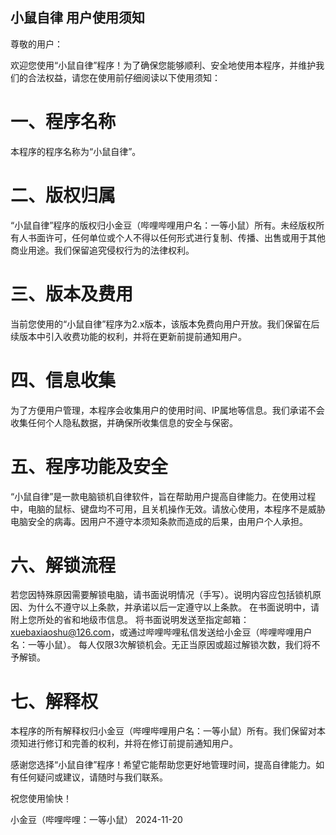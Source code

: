 ## 小鼠自律 用户使用须知

尊敬的用户：

欢迎您使用“小鼠自律”程序！为了确保您能够顺利、安全地使用本程序，并维护我们的合法权益，请您在使用前仔细阅读以下使用须知：

# 一、程序名称

本程序的程序名称为“小鼠自律”。

# 二、版权归属

“小鼠自律”程序的版权归小金豆（哔哩哔哩用户名：一等小鼠）所有。未经版权所有人书面许可，任何单位或个人不得以任何形式进行复制、传播、出售或用于其他商业用途。我们保留追究侵权行为的法律权利。

# 三、版本及费用

当前您使用的“小鼠自律”程序为2.x版本，该版本免费向用户开放。我们保留在后续版本中引入收费功能的权利，并将在更新前提前通知用户。

# 四、信息收集

为了方便用户管理，本程序会收集用户的使用时间、IP属地等信息。我们承诺不会收集任何个人隐私数据，并确保所收集信息的安全与保密。

# 五、程序功能及安全

“小鼠自律”是一款电脑锁机自律软件，旨在帮助用户提高自律能力。在使用过程中，电脑的鼠标、键盘均不可用，且关机操作无效。请放心使用，本程序不是威胁电脑安全的病毒。因用户不遵守本须知条款而造成的后果，由用户个人承担。

# 六、解锁流程

若您因特殊原因需要解锁电脑，请书面说明情况（手写）。说明内容应包括锁机原因、为什么不遵守以上条款，并承诺以后一定遵守以上条款。
在书面说明中，请附上您所处的省和地级市信息。
将书面说明发送至指定邮箱：xuebaxiaoshu@126.com，或通过哔哩哔哩私信发送给小金豆（哔哩哔哩用户名：一等小鼠）。
每人仅限3次解锁机会。无正当原因或超过解锁次数，我们将不予解锁。

# 七、解释权

本程序的所有解释权归小金豆（哔哩哔哩用户名：一等小鼠）所有。我们保留对本须知进行修订和完善的权利，并将在修订前提前通知用户。

感谢您选择“小鼠自律”程序！希望它能帮助您更好地管理时间，提高自律能力。如有任何疑问或建议，请随时与我们联系。

祝您使用愉快！

小金豆（哔哩哔哩：一等小鼠）
2024-11-20
